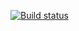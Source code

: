 [![Build status](https://ci.appveyor.com/api/projects/status/kr5y8xgjvdarc49r/branch/master?svg=true)](https://ci.appveyor.com/project/RomanAZhukov/diplomaproject/branch/master)